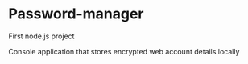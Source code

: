 # Password-manager
First node.js project

Console application that stores encrypted web account details locally
